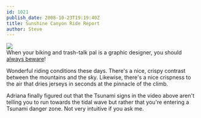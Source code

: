 ```yaml
---
id: 1021
publish_date: 2008-10-23T19:19:40Z
title: Sunshine Canyon Ride Report
author: Steve
---
```

![](http://www.flagstafffrenzy.org/wp-content/uploads/2008/10/postcard.jpg)  
When your biking and trash-talk pal is a graphic designer, you should [always beware](http://www.flagstafffrenzy.org/wp-content/uploads/2008/10/postcard.jpg)!

Wonderful riding conditions these days. There's a nice, crispy contrast between the mountains and the sky. Likewise, there's a nice crispness to the air that dries jerseys in seconds at the pinnacle of the climb.

Adriana finally figured out that the Tsunami signs in the video above aren't telling you to run towards the tidal wave but rather that you're entering a Tsunami danger zone. Not very intuitive if you ask me.